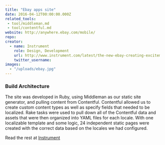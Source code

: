 ```yaml
---
title: "Ebay apps site"
date: 2016-04-12T00:00:00.000Z
related_tools:
 - tool/middleman.md
 - tool/contentful.md
website: http://anywhere.ebay.com/mobile/
repo:
creator:
  - name: Instrument
    role: Design, Development
    url: http://www.instrument.com/latest/the-new-ebay-creating-excitement-through-code
    twitter_username:
images:
  - "/uploads/ebay.jpg"
---
```


### Build Architecture

The site was developed in Ruby, using Middleman as our static site generator, and pulling content from Contentful. Contentful allowed us to create custom content types as well as specify fields that needed to be localized. Rake tasks were used to pull down all of the Contentful data and assets that were then organized into YAML files for each locale. With one localizable template and some logic, 24 independent static pages were created with the correct data based on the locales we had configured.

Read the rest at [Instrument](http://www.instrument.com/latest/the-new-ebay-creating-excitement-through-code)
